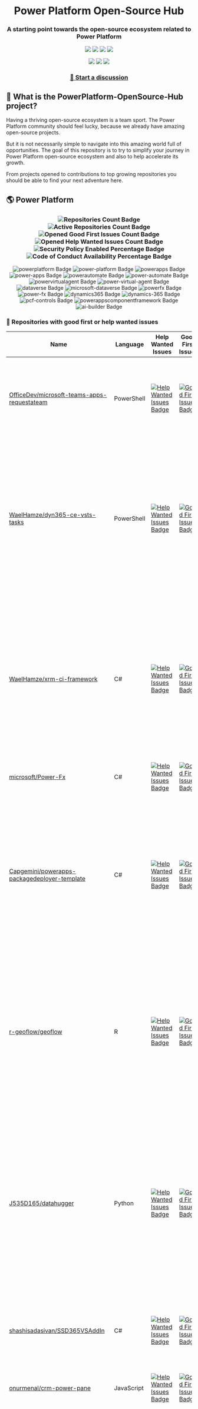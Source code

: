 <p align="center">
    <h1 align="center">
        Power Platform Open-Source Hub
    </h1>
    <h3 align="center">
        A starting point towards the open-source ecosystem related to Power Platform
    </h3>
</p>

<p align="center">
    <a href="https://github.com/rpothin/PowerPlatform-OpenSource-Hub/blob/main/LICENSE" alt="Repository License">
        <img src="https://img.shields.io/github/license/rpothin/PowerPlatform-OpenSource-Hub?color=yellow&label=License" /></a>
    <a href="#watchers" alt="Watchers">
        <img src="https://img.shields.io/github/watchers/rpothin/PowerPlatform-OpenSource-Hub?style=social" /></a>
    <a href="#forks" alt="Forks">
        <img src="https://img.shields.io/github/forks/rpothin/PowerPlatform-OpenSource-Hub?style=social" /></a>
    <a href="#stars" alt="Stars">
        <img src="https://img.shields.io/github/stars/rpothin/PowerPlatform-OpenSource-Hub?style=social" /></a>
</p>

<p align="center">
    <a href="https://github.com/rpothin/PowerPlatform-OpenSource-Hub/actions/workflows/update-github-repositories-details.yml" alt="Update repositories details">
        <img src="https://github.com/rpothin/PowerPlatform-OpenSource-Hub/actions/workflows/update-github-repositories-details.yml/badge.svg" /></a>
    <a href="https://github.com/rpothin/PowerPlatform-OpenSource-Hub/actions/workflows/update-readme-with-github-repositories-details.yml" alt="Update README">
        <img src="https://github.com/rpothin/PowerPlatform-OpenSource-Hub/actions/workflows/update-readme-with-github-repositories-details.yml/badge.svg" /></a>
    <a href="https://github.com/rpothin/PowerPlatform-OpenSource-Hub/actions/workflows/pages/pages-build-deployment" alt="Update website">
        <img src="https://github.com/rpothin/PowerPlatform-OpenSource-Hub/actions/workflows/pages/pages-build-deployment/badge.svg" /></a>
</p>

<h3 align="center">
  <a href="https://github.com/rpothin/PowerPlatform-OpenSource-Hub/discussions/new/choose">📢 Start a discussion</a>
</h3>

## 🏡 What is the PowerPlatform-OpenSource-Hub project?

Having a thriving open-source ecosystem is a team sport.
The Power Platform community should feel lucky, because we already have amazing open-source projects.

But it is not necessarily simple to navigate into this amazing world full of opportunities.
The goal of this repository is to try to simplify your journey in Power Platform open-source ecosystem and also to help accelerate its growth.

From projects opened to contributions to top growing repositories you should be able to find your next adventure here.

## 🌎 Power Platform 

<!--START_SECTION:summary-->
<h3 align='center'>
  <img alt='Repositories Count Badge' src='https://img.shields.io/badge/Repositories-214-602890'>
  <img alt='Active Repositories Count Badge' src='https://img.shields.io/badge/Active_Repositories-127-A24FBF'>
  <img alt='Opened Good First Issues Count Badge' src='https://img.shields.io/badge/Good_First_Issues-11-green'>
  <img alt='Opened Help Wanted Issues Count Badge' src='https://img.shields.io/badge/Help_Wanted_Issues-15-blue'>
  <br/>
  <img alt='Security Policy Enabled Percentage Badge' src='https://img.shields.io/badge/Security_Policy_Enabled_Percentage-21-orange'>
  <img alt='Code of Conduct Availability Percentage Badge' src='https://img.shields.io/badge/Code_of_Conduct_Availability_Percentage-28-9F2B63'>
</h3>

<p align='center'>
  <img alt='powerplatform Badge' src='https://img.shields.io/badge/powerplatform-30F026'>
  <img alt='power-platform Badge' src='https://img.shields.io/badge/power--platform-FD982B'>
  <img alt='powerapps Badge' src='https://img.shields.io/badge/powerapps-3BA095'>
  <img alt='power-apps Badge' src='https://img.shields.io/badge/power--apps-7AFA86'>
  <img alt='powerautomate Badge' src='https://img.shields.io/badge/powerautomate-E86F76'>
  <img alt='power-automate Badge' src='https://img.shields.io/badge/power--automate-0E5C37'>
  <img alt='powervirtualagent Badge' src='https://img.shields.io/badge/powervirtualagent-EF05D2'>
  <img alt='power-virtual-agent Badge' src='https://img.shields.io/badge/power--virtual--agent-F9F108'>
  <img alt='dataverse Badge' src='https://img.shields.io/badge/dataverse-53CC2E'>
  <img alt='microsoft-dataverse Badge' src='https://img.shields.io/badge/microsoft--dataverse-D604CB'>
  <img alt='powerfx Badge' src='https://img.shields.io/badge/powerfx-E21259'>
  <img alt='power-fx Badge' src='https://img.shields.io/badge/power--fx-EC2049'>
  <img alt='dynamics365 Badge' src='https://img.shields.io/badge/dynamics365-3E6F90'>
  <img alt='dynamics-365 Badge' src='https://img.shields.io/badge/dynamics--365-A6E243'>
  <img alt='pcf-controls Badge' src='https://img.shields.io/badge/pcf--controls-C51FD6'>
  <img alt='powerappscomponentframework Badge' src='https://img.shields.io/badge/powerappscomponentframework-4ADDF3'>
  <img alt='ai-builder Badge' src='https://img.shields.io/badge/ai--builder-EC38B7'>
</p>
<!--END_SECTION:summary-->

### 💭 Repositories with good first or help wanted issues

<!--START_SECTION:repositories-opened-to-contribution-->
|Name|Language|Help Wanted Issues|Good First Issues|Topics|
|----|--------|------------------|-----------------|------|
|[OfficeDev/microsoft-teams-apps-requestateam](https://github.com/OfficeDev/microsoft-teams-apps-requestateam)|PowerShell|[![Help Wanted Issues Badge](https://img.shields.io/badge/30-blue)](https://github.com/OfficeDev/microsoft-teams-apps-requestateam/labels/help%20wanted)|[![Good First Issues Badge](https://img.shields.io/badge/17-green)](https://github.com/OfficeDev/microsoft-teams-apps-requestateam/labels/good%20first%20issue)|![microsoft Badge](https://img.shields.io/badge/microsoft-35A348) ![microsoftteams Badge](https://img.shields.io/badge/microsoftteams-1AEF49) ![powerapps Badge](https://img.shields.io/badge/powerapps-FB61DC) ![powerautomate Badge](https://img.shields.io/badge/powerautomate-A1563C) ![logicapps Badge](https://img.shields.io/badge/logicapps-3E9A45) ![azure Badge](https://img.shields.io/badge/azure-AB2102)|
|[WaelHamze/dyn365-ce-vsts-tasks](https://github.com/WaelHamze/dyn365-ce-vsts-tasks)|PowerShell|[![Help Wanted Issues Badge](https://img.shields.io/badge/30-blue)](https://github.com/WaelHamze/dyn365-ce-vsts-tasks/labels/help%20wanted)|[![Good First Issues Badge](https://img.shields.io/badge/0-green)](https://github.com/WaelHamze/dyn365-ce-vsts-tasks/labels/good%20first%20issue)|![devops Badge](https://img.shields.io/badge/devops-F553AE) ![continuous-integration Badge](https://img.shields.io/badge/continuous--integration-0A21B6) ![continuous-delivery Badge](https://img.shields.io/badge/continuous--delivery-D4613C) ![continuous-deployment Badge](https://img.shields.io/badge/continuous--deployment-4B11A7) ![dynamics-365 Badge](https://img.shields.io/badge/dynamics--365-0BBD63) ![powershell Badge](https://img.shields.io/badge/powershell-BE4B15) ![msdyn365 Badge](https://img.shields.io/badge/msdyn365-9E04F0) ![crm Badge](https://img.shields.io/badge/crm-3BF664) ![dynamics Badge](https://img.shields.io/badge/dynamics-B8C55E) ![build-automation Badge](https://img.shields.io/badge/build--automation-990BCD) ![release-automation Badge](https://img.shields.io/badge/release--automation-5CB3CC)|
|[WaelHamze/xrm-ci-framework](https://github.com/WaelHamze/xrm-ci-framework)|C#|[![Help Wanted Issues Badge](https://img.shields.io/badge/11-blue)](https://github.com/WaelHamze/xrm-ci-framework/labels/help%20wanted)|[![Good First Issues Badge](https://img.shields.io/badge/0-green)](https://github.com/WaelHamze/xrm-ci-framework/labels/good%20first%20issue)|![devops Badge](https://img.shields.io/badge/devops-BB6EE5) ![continuous-integration Badge](https://img.shields.io/badge/continuous--integration-AFCFE8) ![continuous-delivery Badge](https://img.shields.io/badge/continuous--delivery-DABF93) ![continuous-deployment Badge](https://img.shields.io/badge/continuous--deployment-E990F7) ![crm Badge](https://img.shields.io/badge/crm-7A59B1) ![dynamics Badge](https://img.shields.io/badge/dynamics-86B00F) ![msdyn365 Badge](https://img.shields.io/badge/msdyn365-860970) ![dynamics-365 Badge](https://img.shields.io/badge/dynamics--365-6D4706) ![powershell Badge](https://img.shields.io/badge/powershell-CDEB43) ![scripts Badge](https://img.shields.io/badge/scripts-82295F) ![build-automation Badge](https://img.shields.io/badge/build--automation-550091) ![release-automation Badge](https://img.shields.io/badge/release--automation-E7C26D)|
|[microsoft/Power-Fx](https://github.com/microsoft/Power-Fx)|C#|[![Help Wanted Issues Badge](https://img.shields.io/badge/0-blue)](https://github.com/microsoft/Power-Fx/labels/help%20wanted)|[![Good First Issues Badge](https://img.shields.io/badge/9-green)](https://github.com/microsoft/Power-Fx/labels/good%20first%20issue)|![power-fx Badge](https://img.shields.io/badge/power--fx-C5F085) ![powerfx Badge](https://img.shields.io/badge/powerfx-7B6A04)|
|[Capgemini/powerapps-packagedeployer-template](https://github.com/Capgemini/powerapps-packagedeployer-template)|C#|[![Help Wanted Issues Badge](https://img.shields.io/badge/0-blue)](https://github.com/Capgemini/powerapps-packagedeployer-template/labels/help%20wanted)|[![Good First Issues Badge](https://img.shields.io/badge/5-green)](https://github.com/Capgemini/powerapps-packagedeployer-template/labels/good%20first%20issue)|![dyanmics-365 Badge](https://img.shields.io/badge/dyanmics--365-96E60F) ![dynamics Badge](https://img.shields.io/badge/dynamics-470077) ![dynamics-crm Badge](https://img.shields.io/badge/dynamics--crm-4A452A) ![alm Badge](https://img.shields.io/badge/alm-A5CD9D) ![continuous-deployment Badge](https://img.shields.io/badge/continuous--deployment-B4207E) ![continuous-delivery Badge](https://img.shields.io/badge/continuous--delivery-668C61) ![powerapps Badge](https://img.shields.io/badge/powerapps-BF193A) ![package-deployer Badge](https://img.shields.io/badge/package--deployer-1D2846) ![power-apps Badge](https://img.shields.io/badge/power--apps-28F48F) ![power-platform Badge](https://img.shields.io/badge/power--platform-9A73CA) ![microsoft Badge](https://img.shields.io/badge/microsoft-6AE190)|
|[r-geoflow/geoflow](https://github.com/r-geoflow/geoflow)|R|[![Help Wanted Issues Badge](https://img.shields.io/badge/5-blue)](https://github.com/r-geoflow/geoflow/labels/help%20wanted)|[![Good First Issues Badge](https://img.shields.io/badge/0-green)](https://github.com/r-geoflow/geoflow/labels/good%20first%20issue)|![r Badge](https://img.shields.io/badge/r-632997) ![geospatial Badge](https://img.shields.io/badge/geospatial-5FDEAA) ![spatial Badge](https://img.shields.io/badge/spatial-0DCAB5) ![workflow Badge](https://img.shields.io/badge/workflow-E2083D) ![data Badge](https://img.shields.io/badge/data-114E84) ![metadata Badge](https://img.shields.io/badge/metadata-607D4C) ![fair Badge](https://img.shields.io/badge/fair-1C3E7B) ![inspire Badge](https://img.shields.io/badge/inspire-E73392) ![iso Badge](https://img.shields.io/badge/iso-3E7111) ![ogc Badge](https://img.shields.io/badge/ogc-F90DA1) ![orchestrator Badge](https://img.shields.io/badge/orchestrator-AA01AF) ![zenodo Badge](https://img.shields.io/badge/zenodo-B86258) ![dataverse Badge](https://img.shields.io/badge/dataverse-B68CD8) ![postgis Badge](https://img.shields.io/badge/postgis-58BA8D) ![ocs Badge](https://img.shields.io/badge/ocs-BF55A4)|
|[J535D165/datahugger](https://github.com/J535D165/datahugger)|Python|[![Help Wanted Issues Badge](https://img.shields.io/badge/5-blue)](https://github.com/J535D165/datahugger/labels/help%20wanted)|[![Good First Issues Badge](https://img.shields.io/badge/0-green)](https://github.com/J535D165/datahugger/labels/good%20first%20issue)|![scientific Badge](https://img.shields.io/badge/scientific-D5B3B8) ![scientific-data Badge](https://img.shields.io/badge/scientific--data-E6B4DB) ![cli Badge](https://img.shields.io/badge/cli-C2DF4D) ![data Badge](https://img.shields.io/badge/data-539C86) ![dataverse Badge](https://img.shields.io/badge/dataverse-602A8C) ![dryad Badge](https://img.shields.io/badge/dryad-3D8318) ![figshare Badge](https://img.shields.io/badge/figshare-6E6043) ![github Badge](https://img.shields.io/badge/github-8224AF) ![python Badge](https://img.shields.io/badge/python-0FB977) ![repository Badge](https://img.shields.io/badge/repository-E5EDE0) ![research Badge](https://img.shields.io/badge/research-7407A7) ![research-data-management Badge](https://img.shields.io/badge/research--data--management-969974) ![science Badge](https://img.shields.io/badge/science-B90659) ![utrecht-university Badge](https://img.shields.io/badge/utrecht--university-45B4DE) ![zenodo Badge](https://img.shields.io/badge/zenodo-64A604) ![datacite Badge](https://img.shields.io/badge/datacite-B9E3D8) ![dataone Badge](https://img.shields.io/badge/dataone-286F1C) ![mendeley-data Badge](https://img.shields.io/badge/mendeley--data-BE531F) ![rdm Badge](https://img.shields.io/badge/rdm-375823)|
|[shashisadasivan/SSD365VSAddIn](https://github.com/shashisadasivan/SSD365VSAddIn)|C#|[![Help Wanted Issues Badge](https://img.shields.io/badge/2-blue)](https://github.com/shashisadasivan/SSD365VSAddIn/labels/help%20wanted)|[![Good First Issues Badge](https://img.shields.io/badge/2-green)](https://github.com/shashisadasivan/SSD365VSAddIn/labels/good%20first%20issue)|![d365fo Badge](https://img.shields.io/badge/d365fo-169D94) ![d365 Badge](https://img.shields.io/badge/d365-FCE11A) ![visual-studio-extension Badge](https://img.shields.io/badge/visual--studio--extension-A2CAF5) ![dynamics-365 Badge](https://img.shields.io/badge/dynamics--365-E28081) ![hacktoberfest Badge](https://img.shields.io/badge/hacktoberfest-ADD4EB)|
|[onurmenal/crm-power-pane](https://github.com/onurmenal/crm-power-pane)|JavaScript|[![Help Wanted Issues Badge](https://img.shields.io/badge/1-blue)](https://github.com/onurmenal/crm-power-pane/labels/help%20wanted)|[![Good First Issues Badge](https://img.shields.io/badge/3-green)](https://github.com/onurmenal/crm-power-pane/labels/good%20first%20issue)|![dynamics-crm Badge](https://img.shields.io/badge/dynamics--crm-8AFE37) ![dynamics-365 Badge](https://img.shields.io/badge/dynamics--365-E14D82) ![browser-extension Badge](https://img.shields.io/badge/browser--extension-56CEE6) ![crm Badge](https://img.shields.io/badge/crm-A20A10)|
|[gdcc/dataverse-kubernetes](https://github.com/gdcc/dataverse-kubernetes)|Shell|[![Help Wanted Issues Badge](https://img.shields.io/badge/3-blue)](https://github.com/gdcc/dataverse-kubernetes/labels/help%20wanted)|[![Good First Issues Badge](https://img.shields.io/badge/0-green)](https://github.com/gdcc/dataverse-kubernetes/labels/good%20first%20issue)|![dataverse Badge](https://img.shields.io/badge/dataverse-8AF1DA) ![docker Badge](https://img.shields.io/badge/docker-D3BD33) ![container Badge](https://img.shields.io/badge/container-AFED31) ![containerization Badge](https://img.shields.io/badge/containerization-802FCF) ![kubernetes Badge](https://img.shields.io/badge/kubernetes-3EDFAF) ![kubernetes-deployment Badge](https://img.shields.io/badge/kubernetes--deployment-3D7428) ![kubernetes-cluster Badge](https://img.shields.io/badge/kubernetes--cluster-3CEAC5) ![k8s Badge](https://img.shields.io/badge/k8s-7533F2) ![kustomize Badge](https://img.shields.io/badge/kustomize-35BE62) ![hacktoberfest Badge](https://img.shields.io/badge/hacktoberfest-053A7F)|
|[Capgemini/powerapps-project-template](https://github.com/Capgemini/powerapps-project-template)|C#|[![Help Wanted Issues Badge](https://img.shields.io/badge/0-blue)](https://github.com/Capgemini/powerapps-project-template/labels/help%20wanted)|[![Good First Issues Badge](https://img.shields.io/badge/3-green)](https://github.com/Capgemini/powerapps-project-template/labels/good%20first%20issue)|![powerapps Badge](https://img.shields.io/badge/powerapps-269596) ![power-apps Badge](https://img.shields.io/badge/power--apps-341A21) ![dynamics-365 Badge](https://img.shields.io/badge/dynamics--365-386388) ![dynamics Badge](https://img.shields.io/badge/dynamics-2C14C4) ![dynamics-crm Badge](https://img.shields.io/badge/dynamics--crm-E24155) ![powerplatform Badge](https://img.shields.io/badge/powerplatform-3F956E) ![power-platform Badge](https://img.shields.io/badge/power--platform-50D23A) ![yeoman-generator Badge](https://img.shields.io/badge/yeoman--generator-BC80D0) ![microsoft Badge](https://img.shields.io/badge/microsoft-219D87)|
|[OliverFlint/XrmTypesGen](https://github.com/OliverFlint/XrmTypesGen)|TypeScript|[![Help Wanted Issues Badge](https://img.shields.io/badge/2-blue)](https://github.com/OliverFlint/XrmTypesGen/labels/help%20wanted)|[![Good First Issues Badge](https://img.shields.io/badge/0-green)](https://github.com/OliverFlint/XrmTypesGen/labels/good%20first%20issue)|![dynmaics Badge](https://img.shields.io/badge/dynmaics-5798D2) ![356 Badge](https://img.shields.io/badge/356-BD3358) ![typescript Badge](https://img.shields.io/badge/typescript-F324BA) ![javascript Badge](https://img.shields.io/badge/javascript-69CCCB) ![dataverse Badge](https://img.shields.io/badge/dataverse-8B1852) ![powerapps Badge](https://img.shields.io/badge/powerapps-F7696F) ![dynamics-365 Badge](https://img.shields.io/badge/dynamics--365-E5276B)|
|[microsoft/powercat-creator-kit](https://github.com/microsoft/powercat-creator-kit)|CSS|[![Help Wanted Issues Badge](https://img.shields.io/badge/0-blue)](https://github.com/microsoft/powercat-creator-kit/labels/help%20wanted)|[![Good First Issues Badge](https://img.shields.io/badge/2-green)](https://github.com/microsoft/powercat-creator-kit/labels/good%20first%20issue)|![pcf Badge](https://img.shields.io/badge/pcf-5B8059) ![powerapps Badge](https://img.shields.io/badge/powerapps-871618)|
|[Capgemini/xrm-datamigration](https://github.com/Capgemini/xrm-datamigration)|C#|[![Help Wanted Issues Badge](https://img.shields.io/badge/0-blue)](https://github.com/Capgemini/xrm-datamigration/labels/help%20wanted)|[![Good First Issues Badge](https://img.shields.io/badge/2-green)](https://github.com/Capgemini/xrm-datamigration/labels/good%20first%20issue)|![power-apps Badge](https://img.shields.io/badge/power--apps-04B4F8) ![power-platform Badge](https://img.shields.io/badge/power--platform-766194) ![dynamics-365 Badge](https://img.shields.io/badge/dynamics--365-B415EA) ![dynamics-crm Badge](https://img.shields.io/badge/dynamics--crm-8562A7) ![dynamics Badge](https://img.shields.io/badge/dynamics-817E1B) ![common-data-service Badge](https://img.shields.io/badge/common--data--service-57DAA9) ![cds Badge](https://img.shields.io/badge/cds-225BD8) ![microsoft Badge](https://img.shields.io/badge/microsoft-61AEFC) ![powerplatform Badge](https://img.shields.io/badge/powerplatform-5EA1FA)|
|[pnp/provision-assist-m365](https://github.com/pnp/provision-assist-m365)|PowerShell|[![Help Wanted Issues Badge](https://img.shields.io/badge/1-blue)](https://github.com/pnp/provision-assist-m365/labels/help%20wanted)|[![Good First Issues Badge](https://img.shields.io/badge/1-green)](https://github.com/pnp/provision-assist-m365/labels/good%20first%20issue)|![microsoftteams Badge](https://img.shields.io/badge/microsoftteams-31E958) ![powerapps Badge](https://img.shields.io/badge/powerapps-71FF21) ![powerapps-solutions Badge](https://img.shields.io/badge/powerapps--solutions-060C61) ![sharepoint Badge](https://img.shields.io/badge/sharepoint-5ADCD0) ![azureautomation Badge](https://img.shields.io/badge/azureautomation-2B0901) ![logicapps Badge](https://img.shields.io/badge/logicapps-C8CB56) ![powerautomate Badge](https://img.shields.io/badge/powerautomate-CDC072) ![powershell Badge](https://img.shields.io/badge/powershell-C7B775) ![provisioning Badge](https://img.shields.io/badge/provisioning-C88CD3) ![copilot Badge](https://img.shields.io/badge/copilot-ADE042) ![copilot-for-microsoft-365 Badge](https://img.shields.io/badge/copilot--for--microsoft--365-745DED)|
|[albanian-xrm/Xrm-Entity-Serializer](https://github.com/albanian-xrm/Xrm-Entity-Serializer)|C#|[![Help Wanted Issues Badge](https://img.shields.io/badge/1-blue)](https://github.com/albanian-xrm/Xrm-Entity-Serializer/labels/help%20wanted)|[![Good First Issues Badge](https://img.shields.io/badge/1-green)](https://github.com/albanian-xrm/Xrm-Entity-Serializer/labels/good%20first%20issue)|![c-sharp Badge](https://img.shields.io/badge/c--sharp-9DE079) ![xrm-entity-serializer Badge](https://img.shields.io/badge/xrm--entity--serializer-B09F86) ![newtonsoft-json Badge](https://img.shields.io/badge/newtonsoft--json-7C1B4E) ![dynamics-crm Badge](https://img.shields.io/badge/dynamics--crm-26BD40) ![json Badge](https://img.shields.io/badge/json-EC4760) ![made-in-albania Badge](https://img.shields.io/badge/made--in--albania-5A3249) ![dataverse Badge](https://img.shields.io/badge/dataverse-4BFF39)|
|[scottdurow/RibbonWorkbench](https://github.com/scottdurow/RibbonWorkbench)|JavaScript|[![Help Wanted Issues Badge](https://img.shields.io/badge/1-blue)](https://github.com/scottdurow/RibbonWorkbench/labels/help%20wanted)|[![Good First Issues Badge](https://img.shields.io/badge/0-green)](https://github.com/scottdurow/RibbonWorkbench/labels/good%20first%20issue)|![dynamics365 Badge](https://img.shields.io/badge/dynamics365-DBB951)|
|[IQSS/dataverse-client-r](https://github.com/IQSS/dataverse-client-r)|R|[![Help Wanted Issues Badge](https://img.shields.io/badge/1-blue)](https://github.com/IQSS/dataverse-client-r/labels/help%20wanted)|[![Good First Issues Badge](https://img.shields.io/badge/0-green)](https://github.com/IQSS/dataverse-client-r/labels/good%20first%20issue)|![dataverse Badge](https://img.shields.io/badge/dataverse-1858B1) ![sword Badge](https://img.shields.io/badge/sword-EEC50D) ![r Badge](https://img.shields.io/badge/r-46C66B) ![cran Badge](https://img.shields.io/badge/cran-EC8AD7) ![data Badge](https://img.shields.io/badge/data-C6E15C) ![data-deposit Badge](https://img.shields.io/badge/data--deposit-C42354) ![dataverse-api Badge](https://img.shields.io/badge/dataverse--api-47619F)|
|[PowerPlatformAF/PowerPlatformAF](https://github.com/PowerPlatformAF/PowerPlatformAF)||[![Help Wanted Issues Badge](https://img.shields.io/badge/1-blue)](https://github.com/PowerPlatformAF/PowerPlatformAF/labels/help%20wanted)|[![Good First Issues Badge](https://img.shields.io/badge/0-green)](https://github.com/PowerPlatformAF/PowerPlatformAF/labels/good%20first%20issue)|![powerplatform Badge](https://img.shields.io/badge/powerplatform-EEAB2D) ![powerapps Badge](https://img.shields.io/badge/powerapps-46C282) ![powerbi Badge](https://img.shields.io/badge/powerbi-70EFE6) ![powerautomate Badge](https://img.shields.io/badge/powerautomate-3E8144) ![powervirtualagent Badge](https://img.shields.io/badge/powervirtualagent-20B617) ![dynamics365 Badge](https://img.shields.io/badge/dynamics365-D8928A) ![microsoft Badge](https://img.shields.io/badge/microsoft-66DE48)|
|[gdcc/easyDataverse](https://github.com/gdcc/easyDataverse)|Python|[![Help Wanted Issues Badge](https://img.shields.io/badge/0-blue)](https://github.com/gdcc/easyDataverse/labels/help%20wanted)|[![Good First Issues Badge](https://img.shields.io/badge/1-green)](https://github.com/gdcc/easyDataverse/labels/good%20first%20issue)|![dataverse Badge](https://img.shields.io/badge/dataverse-385EA4) ![dataverse-api Badge](https://img.shields.io/badge/dataverse--api-88A301)|
|[MscrmTools/XrmToolBox](https://github.com/MscrmTools/XrmToolBox)|C#|[![Help Wanted Issues Badge](https://img.shields.io/badge/1-blue)](https://github.com/MscrmTools/XrmToolBox/labels/help%20wanted)|[![Good First Issues Badge](https://img.shields.io/badge/0-green)](https://github.com/MscrmTools/XrmToolBox/labels/good%20first%20issue)|![xrmtoolbox Badge](https://img.shields.io/badge/xrmtoolbox-C321F7) ![microsoft-dynamics-crm Badge](https://img.shields.io/badge/microsoft--dynamics--crm-770FAF) ![cds Badge](https://img.shields.io/badge/cds-01B5DD) ![powerapps Badge](https://img.shields.io/badge/powerapps-DB4127) ![microsoft-dynamics Badge](https://img.shields.io/badge/microsoft--dynamics-09D965) ![microsoft-dataverse Badge](https://img.shields.io/badge/microsoft--dataverse-7F7424)|
<!--END_SECTION:repositories-opened-to-contribution-->

### 🚀 Top 10 growing repositories

<!--START_SECTION:top-growing-repositories-->
|Name|Language|Stars|Watchers|Topics|
|----|--------|-----|--------|------|
|[Power-Maverick/PCF-CustomControlBuilder](https://github.com/Power-Maverick/PCF-CustomControlBuilder)|C#|![Stars Badge](https://img.shields.io/badge/43-yellow)|![Watchers Badge](https://img.shields.io/badge/3-orange)|![xrmtoolbox Badge](https://img.shields.io/badge/xrmtoolbox-6D3F69) ![cds Badge](https://img.shields.io/badge/cds-212B16) ![powerapps Badge](https://img.shields.io/badge/powerapps-1A8947) ![dynamics-365 Badge](https://img.shields.io/badge/dynamics--365-20A20C) ![pcf Badge](https://img.shields.io/badge/pcf-F8AFF0) ![custom-controls Badge](https://img.shields.io/badge/custom--controls-F8B1BE) ![powerappscomponentframework Badge](https://img.shields.io/badge/powerappscomponentframework-1C41D8)|
|[rappen/JonasPluginBase](https://github.com/rappen/JonasPluginBase)|C#|![Stars Badge](https://img.shields.io/badge/33-yellow)|![Watchers Badge](https://img.shields.io/badge/7-orange)|![dynamics-365 Badge](https://img.shields.io/badge/dynamics--365-8D87BE) ![dynamics-crm Badge](https://img.shields.io/badge/dynamics--crm-811755) ![plugins Badge](https://img.shields.io/badge/plugins-9805E6)|
|[microsoft/Microsoft365DSC](https://github.com/microsoft/Microsoft365DSC)|PowerShell|![Stars Badge](https://img.shields.io/badge/1978-yellow)|![Watchers Badge](https://img.shields.io/badge/85-orange)|![microsoft365 Badge](https://img.shields.io/badge/microsoft365-C11207) ![powershell Badge](https://img.shields.io/badge/powershell-60CCC8) ![monitoring Badge](https://img.shields.io/badge/monitoring-29A062) ![desiredstateconfiguration Badge](https://img.shields.io/badge/desiredstateconfiguration-6DDBFE) ![configuration-as-code Badge](https://img.shields.io/badge/configuration--as--code-BCFF64) ![devops Badge](https://img.shields.io/badge/devops-C66BEF) ![office365 Badge](https://img.shields.io/badge/office365-E01A29) ![sharepoint Badge](https://img.shields.io/badge/sharepoint-44CECF) ![onedrive Badge](https://img.shields.io/badge/onedrive-5B6B88) ![powerplatform Badge](https://img.shields.io/badge/powerplatform-E2C9D4) ![teams Badge](https://img.shields.io/badge/teams-0051AF) ![microsoft Badge](https://img.shields.io/badge/microsoft-96EBE3) ![securityandcompliance Badge](https://img.shields.io/badge/securityandcompliance-6C2C85) ![skypeforbusiness Badge](https://img.shields.io/badge/skypeforbusiness-82AB6F) ![azuread Badge](https://img.shields.io/badge/azuread-A5269D) ![exchangeonline Badge](https://img.shields.io/badge/exchangeonline-80CA24) ![intune Badge](https://img.shields.io/badge/intune-01503C) ![hacktoberfest Badge](https://img.shields.io/badge/hacktoberfest-3CD2D0)|
|[microsoft/PowerApps-Samples](https://github.com/microsoft/PowerApps-Samples)|C#|![Stars Badge](https://img.shields.io/badge/1772-yellow)|![Watchers Badge](https://img.shields.io/badge/118-orange)|![dataverse Badge](https://img.shields.io/badge/dataverse-C5CBA2) ![dynamics-365 Badge](https://img.shields.io/badge/dynamics--365-A0DA37) ![dynamics365 Badge](https://img.shields.io/badge/dynamics365-1EA2AE) ![microsoft-dataverse Badge](https://img.shields.io/badge/microsoft--dataverse-5552EA) ![pcf-controls Badge](https://img.shields.io/badge/pcf--controls-27381D) ![power-apps Badge](https://img.shields.io/badge/power--apps-110975) ![power-platform Badge](https://img.shields.io/badge/power--platform-03FC17) ![powerapps Badge](https://img.shields.io/badge/powerapps-0A5F73) ![powerappscomponentframework Badge](https://img.shields.io/badge/powerappscomponentframework-EE6EBA) ![powerplatform Badge](https://img.shields.io/badge/powerplatform-D4F993) ![ai-builder Badge](https://img.shields.io/badge/ai--builder-887C44) ![power-pages Badge](https://img.shields.io/badge/power--pages-EC4257)|
|[datopian/portaljs](https://github.com/datopian/portaljs)|TypeScript|![Stars Badge](https://img.shields.io/badge/2245-yellow)|![Watchers Badge](https://img.shields.io/badge/101-orange)|![data-portal Badge](https://img.shields.io/badge/data--portal-283C65) ![data-portals Badge](https://img.shields.io/badge/data--portals-787B0E) ![ckan Badge](https://img.shields.io/badge/ckan-1658ED) ![data-portal-frontends Badge](https://img.shields.io/badge/data--portal--frontends-647C5D) ![data-presentation Badge](https://img.shields.io/badge/data--presentation-98D20E) ![data-fabric Badge](https://img.shields.io/badge/data--fabric-71A758) ![data-management-platform Badge](https://img.shields.io/badge/data--management--platform-9AD6BF) ![nextjs Badge](https://img.shields.io/badge/nextjs-DE111C) ![open-data-portal Badge](https://img.shields.io/badge/open--data--portal-D4F37C) ![react Badge](https://img.shields.io/badge/react-39BCDA) ![data-mesh Badge](https://img.shields.io/badge/data--mesh-89F551) ![datahub Badge](https://img.shields.io/badge/datahub-C59B5F) ![open-data Badge](https://img.shields.io/badge/open--data-63AF07) ![openmetadata Badge](https://img.shields.io/badge/openmetadata-43226A) ![dataverse Badge](https://img.shields.io/badge/dataverse-93968C) ![dkan Badge](https://img.shields.io/badge/dkan-62547B) ![opendatasoft Badge](https://img.shields.io/badge/opendatasoft-ECE63B) ![socrata Badge](https://img.shields.io/badge/socrata-D61FB4)|
|[aprildunnam/PowerApps](https://github.com/aprildunnam/PowerApps)||![Stars Badge](https://img.shields.io/badge/501-yellow)|![Watchers Badge](https://img.shields.io/badge/51-orange)|![components Badge](https://img.shields.io/badge/components-8D821C) ![powerapps Badge](https://img.shields.io/badge/powerapps-0E2B41) ![powerplatform Badge](https://img.shields.io/badge/powerplatform-0A515B)|
|[ewingjm/development-hub](https://github.com/ewingjm/development-hub)|C#|![Stars Badge](https://img.shields.io/badge/44-yellow)|![Watchers Badge](https://img.shields.io/badge/5-orange)|![powerapps Badge](https://img.shields.io/badge/powerapps-32A469) ![powerapps-solutions Badge](https://img.shields.io/badge/powerapps--solutions-5D98E1) ![powerplatform Badge](https://img.shields.io/badge/powerplatform-515A04) ![dynamics Badge](https://img.shields.io/badge/dynamics-15B0D8) ![dynamics-crm Badge](https://img.shields.io/badge/dynamics--crm-2055EA) ![dynamics365 Badge](https://img.shields.io/badge/dynamics365-12D89D) ![dynamics-365 Badge](https://img.shields.io/badge/dynamics--365-759899) ![dynamics-crm-online Badge](https://img.shields.io/badge/dynamics--crm--online-DFA861) ![common-data-service Badge](https://img.shields.io/badge/common--data--service-7843A1) ![cds Badge](https://img.shields.io/badge/cds-423398) ![ci Badge](https://img.shields.io/badge/ci-161E4E) ![continuous-integration Badge](https://img.shields.io/badge/continuous--integration-689D6D) ![devops Badge](https://img.shields.io/badge/devops-77BD11) ![azure-devops Badge](https://img.shields.io/badge/azure--devops-0782A5)|
|[microsoft/PowerPlatformConnectors](https://github.com/microsoft/PowerPlatformConnectors)|C#|![Stars Badge](https://img.shields.io/badge/1136-yellow)|![Watchers Badge](https://img.shields.io/badge/57-orange)|![microsoft Badge](https://img.shields.io/badge/microsoft-18F345) ![connector Badge](https://img.shields.io/badge/connector-1C901B) ![power-platform Badge](https://img.shields.io/badge/power--platform-828300) ![logicapps Badge](https://img.shields.io/badge/logicapps-A71C9F) ![powerapps Badge](https://img.shields.io/badge/powerapps-C3F5E2) ![powerautomate Badge](https://img.shields.io/badge/powerautomate-B23FDE) ![hacktoberfest Badge](https://img.shields.io/badge/hacktoberfest-96A063)|
|[arganollc/aotbrowser](https://github.com/arganollc/aotbrowser)|C#|![Stars Badge](https://img.shields.io/badge/89-yellow)|![Watchers Badge](https://img.shields.io/badge/12-orange)|![d365fo Badge](https://img.shields.io/badge/d365fo-498009) ![xplusplus Badge](https://img.shields.io/badge/xplusplus-54CFED) ![aot-browser Badge](https://img.shields.io/badge/aot--browser-2F4862) ![dynamics Badge](https://img.shields.io/badge/dynamics-8B6833) ![dynamics-365 Badge](https://img.shields.io/badge/dynamics--365-EFE231) ![morphx Badge](https://img.shields.io/badge/morphx-4BFAC7)|
|[AleksandrRogov/DynamicsWebApi](https://github.com/AleksandrRogov/DynamicsWebApi)|TypeScript|![Stars Badge](https://img.shields.io/badge/299-yellow)|![Watchers Badge](https://img.shields.io/badge/28-orange)|![crm Badge](https://img.shields.io/badge/crm-A53C72) ![web-api Badge](https://img.shields.io/badge/web--api-CE1B6C) ![helper Badge](https://img.shields.io/badge/helper-24418A) ![dynamics-crm Badge](https://img.shields.io/badge/dynamics--crm-9E7D4B) ![dynamics-365 Badge](https://img.shields.io/badge/dynamics--365-A4C82A) ![dynamics-crm-webapi Badge](https://img.shields.io/badge/dynamics--crm--webapi-6F8403) ![dynamics-crm-online Badge](https://img.shields.io/badge/dynamics--crm--online-D31BCF) ![batch-request Badge](https://img.shields.io/badge/batch--request-965ABB) ![metadata Badge](https://img.shields.io/badge/metadata-A38BF0) ![common-data-service Badge](https://img.shields.io/badge/common--data--service-DFBF65) ![microsoft-dataverse Badge](https://img.shields.io/badge/microsoft--dataverse-1740CA) ![dynamics365 Badge](https://img.shields.io/badge/dynamics365-BED693)|
<!--END_SECTION:top-growing-repositories-->

### 📝 Complementary details

- The referenced repositories here respect the following criteria:
   - having at least one of the monitored topics
   - having at least 10 stars or at least 10 watchers
   - having been updated in the last 6 months
   - is not archived
- The summary badges and the list of repositories with good first or help wanted issues is updated daily
    - Active repositories where updated in the last 30 days
- The list of top 10 growing repositories is updated every Monday based on growth measured in a 7-day period (*based on a snapshot from previous Monday*). And the growth indicator is the sum of the number of stars and the number of watchers.

## ❗ Code of Conduct

I, **Raphael Pothin** ([@rpothin](https://github.com/rpothin)), as creator of this project, am dedicated to providing a welcoming, diverse, and harrassment-free experience for everyone.
I expect everyone visiting or participating in this project to abide by the following [**Code of Conduct**](CODE_OF_CONDUCT.md).
Please read it.

## 📝 License

All files in this repository are subject to the [MIT](LICENSE) license.














































































































































































































































































































































































































































































































































































































































































































































































































































































































































































































































































































































































































































































































































































































































































































































































































